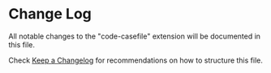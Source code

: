 # Change Log

All notable changes to the "code-casefile" extension will be documented in this file.

Check [Keep a Changelog](http://keepachangelog.com/) for recommendations on how to structure this file.
